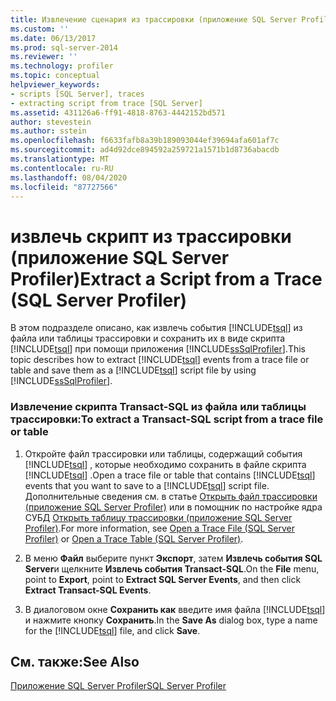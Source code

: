 ```yaml
---
title: Извлечение сценария из трассировки (приложение SQL Server Profiler) | Документы Майкрософт
ms.custom: ''
ms.date: 06/13/2017
ms.prod: sql-server-2014
ms.reviewer: ''
ms.technology: profiler
ms.topic: conceptual
helpviewer_keywords:
- scripts [SQL Server], traces
- extracting script from trace [SQL Server]
ms.assetid: 431126a6-ff91-4818-8763-4442152bd571
author: stevestein
ms.author: sstein
ms.openlocfilehash: f6633fafb8a39b189093044ef39694afa601af7c
ms.sourcegitcommit: ad4d92dce894592a259721a1571b1d8736abacdb
ms.translationtype: MT
ms.contentlocale: ru-RU
ms.lasthandoff: 08/04/2020
ms.locfileid: "87727566"
---
```

# <a name="extract-a-script-from-a-trace-sql-server-profiler"></a><span data-ttu-id="fa12f-102">извлечь скрипт из трассировки (приложение SQL Server Profiler)</span><span class="sxs-lookup"><span data-stu-id="fa12f-102">Extract a Script from a Trace (SQL Server Profiler)</span></span>
  <span data-ttu-id="fa12f-103">В этом подразделе описано, как извлечь события [!INCLUDE[tsql](../../includes/tsql-md.md)] из файла или таблицы трассировки и сохранить их в виде скрипта [!INCLUDE[tsql](../../includes/tsql-md.md)] при помощи приложения [!INCLUDE[ssSqlProfiler](../../includes/sssqlprofiler-md.md)].</span><span class="sxs-lookup"><span data-stu-id="fa12f-103">This topic describes how to extract [!INCLUDE[tsql](../../includes/tsql-md.md)] events from a trace file or table and save them as a [!INCLUDE[tsql](../../includes/tsql-md.md)] script file by using [!INCLUDE[ssSqlProfiler](../../includes/sssqlprofiler-md.md)].</span></span>  
  
### <a name="to-extract-a-transact-sql-script-from-a-trace-file-or-table"></a><span data-ttu-id="fa12f-104">Извлечение скрипта Transact-SQL из файла или таблицы трассировки:</span><span class="sxs-lookup"><span data-stu-id="fa12f-104">To extract a Transact-SQL script from a trace file or table</span></span>  
  
1.  <span data-ttu-id="fa12f-105">Откройте файл трассировки или таблицы, содержащий события [!INCLUDE[tsql](../../includes/tsql-md.md)] , которые необходимо сохранить в файле скрипта [!INCLUDE[tsql](../../includes/tsql-md.md)] .</span><span class="sxs-lookup"><span data-stu-id="fa12f-105">Open a trace file or table that contains [!INCLUDE[tsql](../../includes/tsql-md.md)] events that you want to save to a [!INCLUDE[tsql](../../includes/tsql-md.md)] script file.</span></span> <span data-ttu-id="fa12f-106">Дополнительные сведения см. в статье [Открыть файл трассировки (приложение SQL Server Profiler)](open-a-trace-file-sql-server-profiler.md) или в помощник по настройке ядра СУБД [Открыть таблицу трассировки (приложение SQL Server Profiler)](open-a-trace-table-sql-server-profiler.md).</span><span class="sxs-lookup"><span data-stu-id="fa12f-106">For more information, see [Open a Trace File &#40;SQL Server Profiler&#41;](open-a-trace-file-sql-server-profiler.md) or [Open a Trace Table &#40;SQL Server Profiler&#41;](open-a-trace-table-sql-server-profiler.md).</span></span>  
  
2.  <span data-ttu-id="fa12f-107">В меню **Файл** выберите пункт **Экспорт**, затем **Извлечь события SQL Server**и щелкните **Извлечь события Transact-SQL**.</span><span class="sxs-lookup"><span data-stu-id="fa12f-107">On the **File** menu, point to **Export**, point to **Extract SQL Server Events**, and then click **Extract Transact-SQL Events**.</span></span>  
  
3.  <span data-ttu-id="fa12f-108">В диалоговом окне **Сохранить как** введите имя файла [!INCLUDE[tsql](../../includes/tsql-md.md)] и нажмите кнопку **Сохранить**.</span><span class="sxs-lookup"><span data-stu-id="fa12f-108">In the **Save As** dialog box, type a name for the [!INCLUDE[tsql](../../includes/tsql-md.md)] file, and click **Save**.</span></span>  
  
## <a name="see-also"></a><span data-ttu-id="fa12f-109">См. также:</span><span class="sxs-lookup"><span data-stu-id="fa12f-109">See Also</span></span>  
 [<span data-ttu-id="fa12f-110">Приложение SQL Server Profiler</span><span class="sxs-lookup"><span data-stu-id="fa12f-110">SQL Server Profiler</span></span>](sql-server-profiler.md)  
  
  
